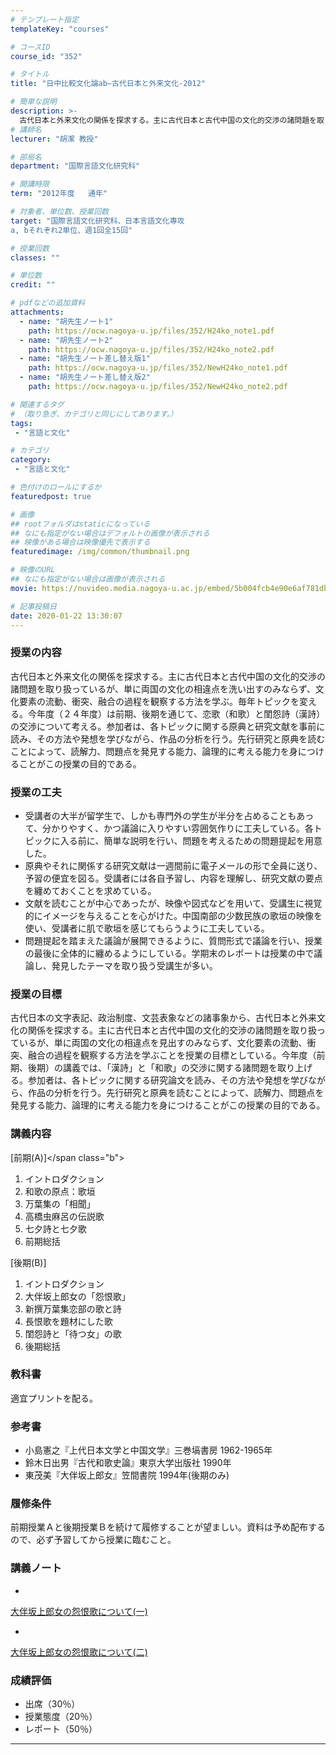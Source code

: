 ```yaml
---
# テンプレート指定
templateKey: "courses"

# コースID
course_id: "352"

# タイトル
title: "日中比較文化論ab—古代日本と外来文化-2012"

# 簡単な説明
description: >-
  古代日本と外来文化の関係を探求する。主に古代日本と古代中国の文化的交渉の諸問題を取り扱っているが、単に両国の文化の相違点を洗い出すのみならず、文化要素の流動、衝突、融合の過程を観察する方法を学ぶ。毎年トピックを変える。今年度（２４年度）は前期、後期を通じて、恋歌（和歌）と閨怨詩（漢詩）の交渉について考える。参加者は、各トピックに関する原典と研究文献を事前に読み、その方法や発想を学びながら、作品の分 ....
# 講師名
lecturer: "胡潔 教授"

# 部局名
department: "国際言語文化研究科"

# 開講時限
term: "2012年度	通年"

# 対象者、単位数、授業回数
target: "国際言語文化研究科、日本言語文化専攻
a, bそれぞれ2単位、週1回全15回"

# 授業回数
classes: ""

# 単位数
credit: ""

# pdfなどの追加資料
attachments:
  - name: "胡先生ノート1" 
    path: https://ocw.nagoya-u.jp/files/352/H24ko_note1.pdf
  - name: "胡先生ノート2" 
    path: https://ocw.nagoya-u.jp/files/352/H24ko_note2.pdf
  - name: "胡先生ノート差し替え版1" 
    path: https://ocw.nagoya-u.jp/files/352/NewH24ko_note1.pdf
  - name: "胡先生ノート差し替え版2" 
    path: https://ocw.nagoya-u.jp/files/352/NewH24ko_note2.pdf

# 関連するタグ
# （取り急ぎ、カテゴリと同じにしてあります。）
tags:
 - "言語と文化"

# カテゴリ
category:
 - "言語と文化"

# 色付けのロールにするか
featuredpost: true

# 画像
## rootフォルダはstaticになっている
## なにも指定がない場合はデフォルトの画像が表示される
## 映像がある場合は映像優先で表示する
featuredimage: /img/common/thumbnail.png

# 映像のURL
## なにも指定がない場合は画像が表示される
movie: https://nuvideo.media.nagoya-u.ac.jp/embed/5b004fcb4e90e6af781db890b4daddd25549c215

# 記事投稿日
date: 2020-01-22 13:30:07
---
```


### 授業の内容

古代日本と外来文化の関係を探求する。主に古代日本と古代中国の文化的交渉の諸問題を取り扱っているが、単に両国の文化の相違点を洗い出すのみならず、文化要素の流動、衝突、融合の過程を観察する方法を学ぶ。毎年トピックを変える。今年度（２４年度）は前期、後期を通じて、恋歌（和歌）と閨怨詩（漢詩）の交渉について考える。参加者は、各トピックに関する原典と研究文献を事前に読み、その方法や発想を学びながら、作品の分析を行う。先行研究と原典を読むことによって、読解力、問題点を発見する能力、論理的に考える能力を身につけることがこの授業の目的である。


### 授業の工夫

* 受講者の大半が留学生で、しかも専門外の学生が半分を占めることもあって、分かりやすく、かつ議論に入りやすい雰囲気作りに工夫している。各トピックに入る前に、簡単な説明を行い、問題を考えるための問題提起を用意した。
* 原典やそれに関係する研究文献は一週間前に電子メールの形で全員に送り、予習の便宜を図る。受講者には各自予習し、内容を理解し、研究文献の要点を纏めておくことを求めている。
* 文献を読むことが中心であったが、映像や図式などを用いて、受講生に視覚的にイメージを与えることを心がけた。中国南部の少数民族の歌垣の映像を使い、受講者に肌で歌垣を感じてもらうように工夫している。
* 問題提起を踏まえた議論が展開できるように、質問形式で議論を行い、授業の最後に全体的に纏めるようにしている。学期末のレポートは授業の中で議論し、発見したテーマを取り扱う受講生が多い。





### 授業の目標

古代日本の文字表記、政治制度、文芸表象などの諸事象から、古代日本と外来文化の関係を探求する。主に古代日本と古代中国の文化的交渉の諸問題を取り扱っているが、単に両国の文化の相違点を見出すのみならず、文化要素の流動、衝突、融合の過程を観察する方法を学ぶことを授業の目標としている。今年度（前期、後期）の講義では、「漢詩」と「和歌」の交渉に関する諸問題を取り上げる。参加者は、各トピックに関する研究論文を読み、その方法や発想を学びながら、作品の分析を行う。先行研究と原典を読むことによって、読解力、問題点を発見する能力、論理的に考える能力を身につけることがこの授業の目的である。

### 講義内容

<span class="b">[前期(A)]</span class="b"></p>

<ol>
<li>
イントロダクション
</li>
<li>
和歌の原点：歌垣
</li>
<li>
万葉集の「相聞」
</li>
<li>
高橋虫麻呂の伝説歌
</li>
<li>
七夕詩と七夕歌
</li>
<li>
前期総括
</li>
</ol>

<p>
<span class="b">[後期(B)]</span class="b"></p>

<ol>
<li>
イントロダクション
</li>
<li>
大伴坂上郎女の「怨恨歌」
</li>
<li>
新撰万葉集恋部の歌と詩
</li>
<li>
長恨歌を題材にした歌
</li>
<li>
閨怨詩と「待つ女」の歌
</li>
<li>
後期総括
</li>
</ol>

<h3>
教科書
</h3>

<p>
適宜プリントを配る。
</p>

<h3>
参考書
</h3>

<ul>
<li>
小島憲之『上代日本文学と中国文学』三巻塙書房 1962-1965年
</li>
<li>
鈴木日出男『古代和歌史論』東京大学出版社 1990年
</li>
<li>
東茂美『大伴坂上郎女』笠間書院 1994年(後期のみ)
</li>
</ul>

<h3>
履修条件
</h3>

<p>
前期授業Ａと後期授業Ｂを続けて履修することが望ましい。資料は予め配布するので、必ず予習してから授業に臨むこと。
</p>





### 講義ノート


-
[大伴坂上郎女の怨恨歌について(一)](https://ocw.nagoya-u.jp/files/352/NewH24ko_note1.pdf) 



<p>
</p>

-
[大伴坂上郎女の怨恨歌について(二)](https://ocw.nagoya-u.jp/files/352/NewH24ko_note2.pdf) 








### 成績評価

* 出席（30％）
* 授業態度（20％）
* レポート（50％）



-----